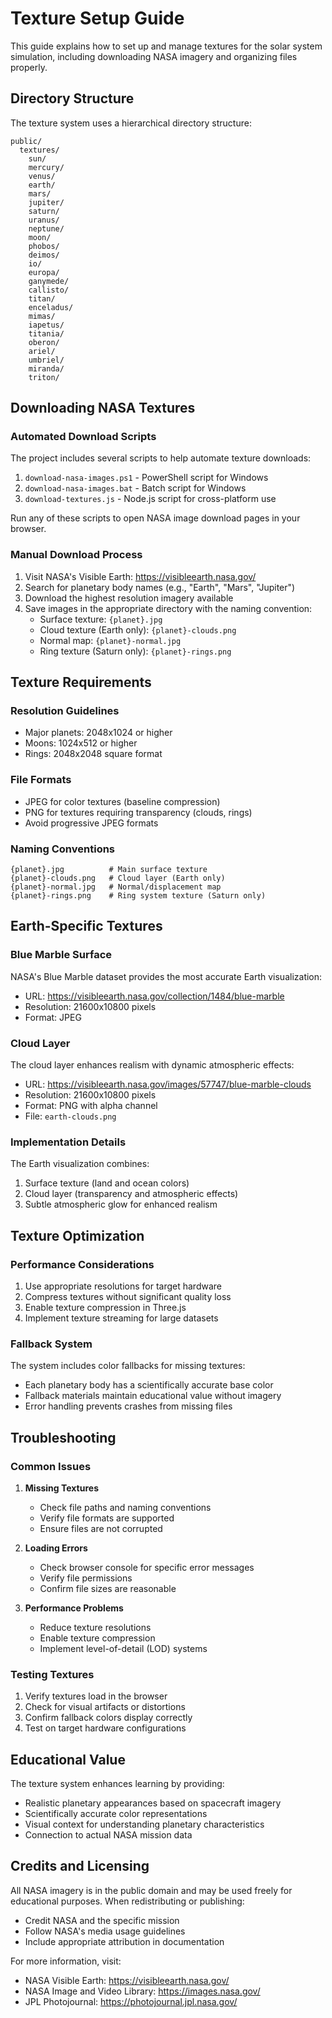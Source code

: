 # Texture Setup Guide

This guide explains how to set up and manage textures for the solar system simulation, including downloading NASA imagery and organizing files properly.

## Directory Structure

The texture system uses a hierarchical directory structure:

```
public/
  textures/
    sun/
    mercury/
    venus/
    earth/
    mars/
    jupiter/
    saturn/
    uranus/
    neptune/
    moon/
    phobos/
    deimos/
    io/
    europa/
    ganymede/
    callisto/
    titan/
    enceladus/
    mimas/
    iapetus/
    titania/
    oberon/
    ariel/
    umbriel/
    miranda/
    triton/
```

## Downloading NASA Textures

### Automated Download Scripts

The project includes several scripts to help automate texture downloads:

1. `download-nasa-images.ps1` - PowerShell script for Windows
2. `download-nasa-images.bat` - Batch script for Windows
3. `download-textures.js` - Node.js script for cross-platform use

Run any of these scripts to open NASA image download pages in your browser.

### Manual Download Process

1. Visit NASA's Visible Earth: https://visibleearth.nasa.gov/
2. Search for planetary body names (e.g., "Earth", "Mars", "Jupiter")
3. Download the highest resolution imagery available
4. Save images in the appropriate directory with the naming convention:
   - Surface texture: `{planet}.jpg`
   - Cloud texture (Earth only): `{planet}-clouds.png`
   - Normal map: `{planet}-normal.jpg`
   - Ring texture (Saturn only): `{planet}-rings.png`

## Texture Requirements

### Resolution Guidelines

- Major planets: 2048x1024 or higher
- Moons: 1024x512 or higher
- Rings: 2048x2048 square format

### File Formats

- JPEG for color textures (baseline compression)
- PNG for textures requiring transparency (clouds, rings)
- Avoid progressive JPEG formats

### Naming Conventions

```
{planet}.jpg          # Main surface texture
{planet}-clouds.png   # Cloud layer (Earth only)
{planet}-normal.jpg   # Normal/displacement map
{planet}-rings.png    # Ring system texture (Saturn only)
```

## Earth-Specific Textures

### Blue Marble Surface

NASA's Blue Marble dataset provides the most accurate Earth visualization:
- URL: https://visibleearth.nasa.gov/collection/1484/blue-marble
- Resolution: 21600x10800 pixels
- Format: JPEG

### Cloud Layer

The cloud layer enhances realism with dynamic atmospheric effects:
- URL: https://visibleearth.nasa.gov/images/57747/blue-marble-clouds
- Resolution: 21600x10800 pixels
- Format: PNG with alpha channel
- File: `earth-clouds.png`

### Implementation Details

The Earth visualization combines:
1. Surface texture (land and ocean colors)
2. Cloud layer (transparency and atmospheric effects)
3. Subtle atmospheric glow for enhanced realism

## Texture Optimization

### Performance Considerations

1. Use appropriate resolutions for target hardware
2. Compress textures without significant quality loss
3. Enable texture compression in Three.js
4. Implement texture streaming for large datasets

### Fallback System

The system includes color fallbacks for missing textures:
- Each planetary body has a scientifically accurate base color
- Fallback materials maintain educational value without imagery
- Error handling prevents crashes from missing files

## Troubleshooting

### Common Issues

1. **Missing Textures**
   - Check file paths and naming conventions
   - Verify file formats are supported
   - Ensure files are not corrupted

2. **Loading Errors**
   - Check browser console for specific error messages
   - Verify file permissions
   - Confirm file sizes are reasonable

3. **Performance Problems**
   - Reduce texture resolutions
   - Enable texture compression
   - Implement level-of-detail (LOD) systems

### Testing Textures

1. Verify textures load in the browser
2. Check for visual artifacts or distortions
3. Confirm fallback colors display correctly
4. Test on target hardware configurations

## Educational Value

The texture system enhances learning by providing:
- Realistic planetary appearances based on spacecraft imagery
- Scientifically accurate color representations
- Visual context for understanding planetary characteristics
- Connection to actual NASA mission data

## Credits and Licensing

All NASA imagery is in the public domain and may be used freely for educational purposes. When redistributing or publishing:
- Credit NASA and the specific mission
- Follow NASA's media usage guidelines
- Include appropriate attribution in documentation

For more information, visit:
- NASA Visible Earth: https://visibleearth.nasa.gov/
- NASA Image and Video Library: https://images.nasa.gov/
- JPL Photojournal: https://photojournal.jpl.nasa.gov/